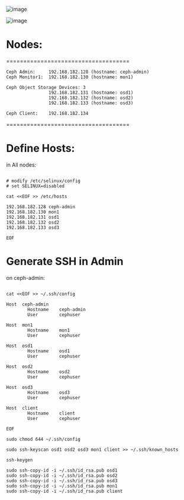 ![image](https://github.com/falahatme/ceph/assets/7458874/5d776b72-8f2d-4dd3-8a9a-18c9e40d05a9)

![image](https://github.com/falahatme/ceph/assets/7458874/788d19ad-a9ec-4757-be2d-17ce78b5dccc)

# Nodes:

====================================

    Ceph Admin:     192.168.182.128 (hostname: ceph-admin)
    Ceph Monitor1:  192.168.182.130 (hostname: mon1)
    
    Ceph Object Storage Devices: 3
                    192.168.182.131 (hostname: osd1)
                    192.168.182.132 (hostname: osd2)
                    192.168.182.133 (hostname: osd3)

    Ceph Client:    192.168.182.134

====================================

# Define Hosts:

in All nodes:

```

# modify /etc/selinux/config
# set SELINUX=disabled

cat <<EOF >> /etc/hosts

192.168.182.128 ceph-admin
192.168.182.130 mon1
192.168.182.131 osd1
192.168.182.132 osd2
192.168.182.133 osd3

EOF

```

# Generate SSH in Admin

on ceph-admin:

```

cat <<EOF >> ~/.ssh/config

Host  ceph-admin
        Hostname    ceph-admin
        User        cephuser

Host  mon1
        Hostname    mon1
        User        cephuser

Host  osd1
        Hostname    osd1
        User        cephuser

Host  osd2
        Hostname    osd2
        User        cephuser

Host  osd3
        Hostname    osd3
        User        cephuser

Host  client
        Hostname    client
        User        cephuser

EOF

sudo chmod 644 ~/.ssh/config

sudo ssh-keyscan osd1 osd2 osd3 mon1 client >> ~/.ssh/known_hosts

ssh-keygen

sudo ssh-copy-id -i ~/.ssh/id_rsa.pub osd1
sudo ssh-copy-id -i ~/.ssh/id_rsa.pub osd2
sudo ssh-copy-id -i ~/.ssh/id_rsa.pub osd3
sudo ssh-copy-id -i ~/.ssh/id_rsa.pub mon1
sudo ssh-copy-id -i ~/.ssh/id_rsa.pub client




```
